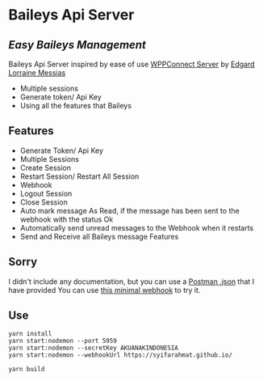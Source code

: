 # Baileys Api Server
## _Easy Baileys Management_

Baileys Api Server inspired by ease of use [WPPConnect Server](https://github.com/wppconnect-team/wppconnect-server) by [Edgard Lorraine Messias](https://github.com/edgardmessias)

- Multiple sessions
- Generate token/ Api Key
- Using all the features that Baileys

## Features

- Generate Token/ Api Key
- Multiple Sessions
- Create Session
- Restart Session/ Restart All Session
- Webhook
- Logout Session
- Close Session
- Auto mark message As Read, if the message has been sent to the webhook with the status Ok
- Automatically send unread messages to the Webhook when it restarts
- Send and Receive all Baileys message Features

## Sorry
I didn't include any documentation, but you can use a [Postman .json](https://github.com/syifarahmat/baileys.api.server/blob/main/postman.json) that I have provided
You can use [this minimal webhook](https://github.com/syifarahmat/webhook) to try it.

## Use

    yarn install
    yarn start:nodemon --port 5959 
    yarn start:nodemon --secretKey AKUANAKINDONESIA
    yarn start:nodemon --webhookUrl https://syifarahmat.github.io/

    yarn build
    

